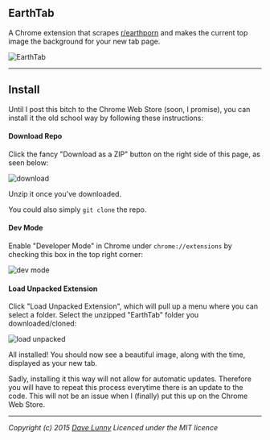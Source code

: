 EarthTab
---

A Chrome extension that scrapes [r/earthporn](http://www.reddit.com/r/EarthPorn/) and makes the current top image the background for your new tab page.

![EarthTab](http://i.imgur.com/pwDlEEg.png)

---

## Install

Until I post this bitch to the Chrome Web Store (soon, I promise), you can install it the old school way by following these instructions:

#### Download Repo

Click the fancy "Download as a ZIP" button on the right side of this page, as seen below:

![download](http://i.imgur.com/3jhYmML.png)

Unzip it once you've downloaded.

You could also simply `git clone` the repo.

#### Dev Mode

Enable "Developer Mode" in Chrome under `chrome://extensions` by checking this box in the top right corner:

![dev mode](http://i.imgur.com/Qzke29r.png)

#### Load Unpacked Extension

Click "Load Unpacked Extension", which will pull up a menu where you can select a folder. Select the unzipped "EarthTab" folder you downloaded/cloned:

![load unpacked](http://i.imgur.com/mYq6FC8.png)

All installed! You should now see a beautiful image, along with the time, displayed as your new tab.

Sadly, installing it this way will not allow for automatic updates. Therefore you will have to repeat this process everytime there is an update to the code. This will not be an issue when I (finally) put this up on the Chrome Web Store.

---

*Copyright (c) 2015 [Dave Lunny](http://himynameisdave.com) Licenced under the MIT licence*


<!--
![would like to actually make this be true](https://developer.chrome.com/webstore/images/ChromeWebStore_Badge_v2_206x58.png)
-->
